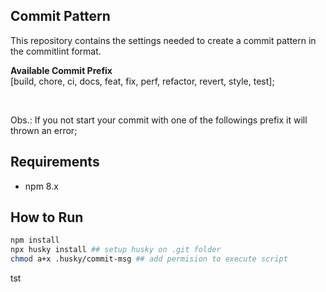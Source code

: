 ## Commit Pattern
This repository contains the settings needed to create a commit pattern in the commitlint format.

**Available Commit Prefix** <br />
[build, chore, ci, docs, feat, fix, perf, refactor, revert, style, test];

<br />

Obs.: If you not start your commit with one of the followings prefix it will thrown an error;

## Requirements
- npm 8.x

## How to Run
```bash
npm install
npx husky install ## setup husky on .git folder 
chmod a+x .husky/commit-msg ## add permision to execute script
```

tst
